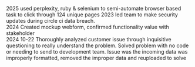 2025 used perplexity, ruby & selenium to semi-automate browser based task to click through 124 unique pages
2023 led team to make security updates during circle ci data breach.  
2024 Created mockup webform, confirmed functionality value with stakeholder  
2024 10-22 Thoroughly analyzed customer issue through inquisitive questioning to really understand the problem.  Solved problem with no code or needing to send to development team.  Issue was the incoming data was improperly formatted, removed the improper data and reuploaded to solve  


